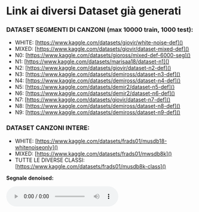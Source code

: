 # Link ai diversi Dataset già generati

### DATASET SEGMENTI DI CANZONI (max 10000 train, 1000 test):

* WHITE: [https://www.kaggle.com/datasets/giovir/white-noise-def]()
* MIXED: [https://www.kaggle.com/datasets/giovir/dataset-mixed-def]()
* N0: [https://www.kaggle.com/datasets/gioross/mixed-def-6000-seg]()
* N1: [https://www.kaggle.com/datasets/marisaa18/dataset-n1]()
* N2: [https://www.kaggle.com/datasets/giovir/dataset-n2-def]()
* N3: [https://www.kaggle.com/datasets/demiross/dataset-n3-def]()
* N4: [https://www.kaggle.com/datasets/demiross/dataset-n4-def]()
* N5: [https://www.kaggle.com/datasets/demir2/dataset-n5-def]()
* N6: [https://www.kaggle.com/datasets/demir2/dataset-n6-def]()
* N7: [https://www.kaggle.com/datasets/giovir/dataset-n7-def]()
* N8: [https://www.kaggle.com/datasets/demiross/dataset-n8-def]()
* N9: [https://www.kaggle.com/datasets/demiross/dataset-n9-def]()

### DATASET CANZONI INTERE:

* WHITE: [https://www.kaggle.com/datasets/frads01/musdb18-whitenoiseonly]()
* MIXED: [https://www.kaggle.com/datasets/frads01/mwsdb8k]()
* TUTTE LE DIVERSE CLASSI: [https://www.kaggle.com/datasets/frads01/musdb8k-class]()

<p><strong>Segnale denoised:</strong></p>
<audio controls>
  <source src="samples_e_valutazioni\intera_canzone_denoised_S1N1_WHITE_NOISE_(forkupines-semantics).wav" type="audio/wav">
</audio>
